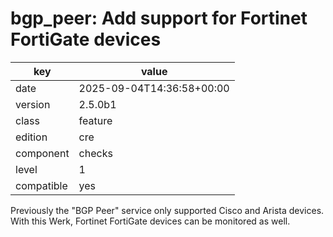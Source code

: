 [//]: # (werk v2)
# bgp_peer: Add support for Fortinet FortiGate devices

key        | value
---------- | ---
date       | 2025-09-04T14:36:58+00:00
version    | 2.5.0b1
class      | feature
edition    | cre
component  | checks
level      | 1
compatible | yes

Previously the "BGP Peer" service only supported Cisco and Arista devices.
With this Werk, Fortinet FortiGate devices can be monitored as well.
